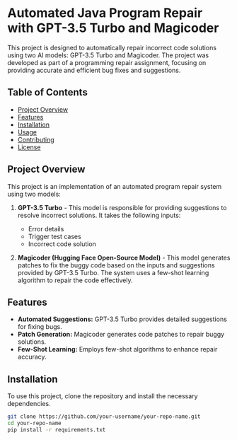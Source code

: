 # Automated Java Program Repair with GPT-3.5 Turbo and Magicoder

This project is designed to automatically repair incorrect code solutions using two AI models: GPT-3.5 Turbo and Magicoder. The project was developed as part of a programming repair assignment, focusing on providing accurate and efficient bug fixes and suggestions.

## Table of Contents
- [Project Overview](#project-overview)
- [Features](#features)
- [Installation](#installation)
- [Usage](#usage)
- [Contributing](#contributing)
- [License](#license)

## Project Overview
This project is an implementation of an automated program repair system using two models:
1. **GPT-3.5 Turbo** - This model is responsible for providing suggestions to resolve incorrect solutions. It takes the following inputs:
   - Error details
   - Trigger test cases
   - Incorrect code solution

2. **Magicoder (Hugging Face Open-Source Model)** - This model generates patches to fix the buggy code based on the inputs and suggestions provided by GPT-3.5 Turbo. The system uses a few-shot learning algorithm to repair the code effectively.

## Features
- **Automated Suggestions:** GPT-3.5 Turbo provides detailed suggestions for fixing bugs.
- **Patch Generation:** Magicoder generates code patches to repair buggy solutions.
- **Few-Shot Learning:** Employs few-shot algorithms to enhance repair accuracy.

## Installation
To use this project, clone the repository and install the necessary dependencies.

```bash
git clone https://github.com/your-username/your-repo-name.git
cd your-repo-name
pip install -r requirements.txt
